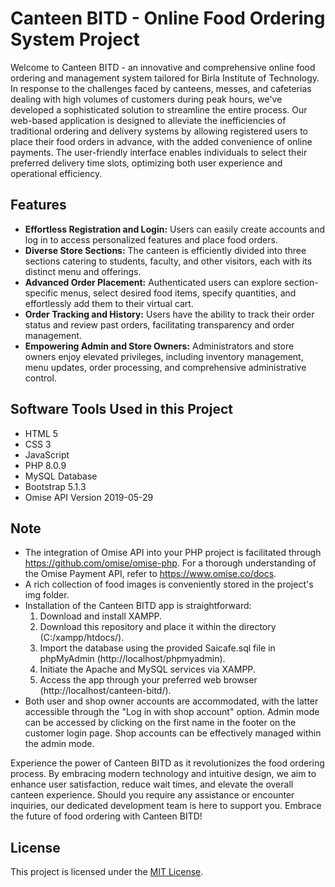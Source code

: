 # Canteen BITD - Online Food Ordering System Project

Welcome to Canteen BITD - an innovative and comprehensive online food ordering and management system tailored for Birla Institute of Technology. In response to the challenges faced by canteens, messes, and cafeterias dealing with high volumes of customers during peak hours, we've developed a sophisticated solution to streamline the entire process. Our web-based application is designed to alleviate the inefficiencies of traditional ordering and delivery systems by allowing registered users to place their food orders in advance, with the added convenience of online payments. The user-friendly interface enables individuals to select their preferred delivery time slots, optimizing both user experience and operational efficiency.

## Features
- **Effortless Registration and Login:** Users can easily create accounts and log in to access personalized features and place food orders.
- **Diverse Store Sections:** The canteen is efficiently divided into three sections catering to students, faculty, and other visitors, each with its distinct menu and offerings.
- **Advanced Order Placement:** Authenticated users can explore section-specific menus, select desired food items, specify quantities, and effortlessly add them to their virtual cart.
- **Order Tracking and History:** Users have the ability to track their order status and review past orders, facilitating transparency and order management.
- **Empowering Admin and Store Owners:** Administrators and store owners enjoy elevated privileges, including inventory management, menu updates, order processing, and comprehensive administrative control.

## Software Tools Used in this Project
- HTML 5
- CSS 3
- JavaScript
- PHP 8.0.9
- MySQL Database
- Bootstrap 5.1.3
- Omise API Version 2019-05-29

## Note
- The integration of Omise API into your PHP project is facilitated through https://github.com/omise/omise-php. For a thorough understanding of the Omise Payment API, refer to https://www.omise.co/docs.
- A rich collection of food images is conveniently stored in the project's img folder.
- Installation of the Canteen BITD app is straightforward:
    1. Download and install XAMPP.
    2. Download this repository and place it within the directory (C:/xampp/htdocs/).
    3. Import the database using the provided Saicafe.sql file in phpMyAdmin (http://localhost/phpmyadmin).
    4. Initiate the Apache and MySQL services via XAMPP.
    5. Access the app through your preferred web browser (http://localhost/canteen-bitd/).
- Both user and shop owner accounts are accommodated, with the latter accessible through the "Log in with shop account" option. Admin mode can be accessed by clicking on the first name in the footer on the customer login page. Shop accounts can be effectively managed within the admin mode.

Experience the power of Canteen BITD as it revolutionizes the food ordering process. By embracing modern technology and intuitive design, we aim to enhance user satisfaction, reduce wait times, and elevate the overall canteen experience. Should you require any assistance or encounter inquiries, our dedicated development team is here to support you. Embrace the future of food ordering with Canteen BITD!

## License

This project is licensed under the [MIT License](LICENSE).